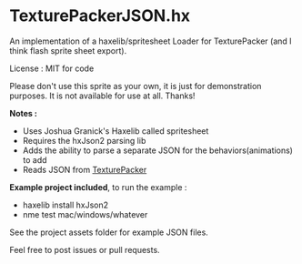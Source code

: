 TexturePackerJSON.hx
=====================

An implementation of a haxelib/spritesheet Loader for TexturePacker (and I think flash sprite sheet export).

License : MIT for code

Please don't use this sprite as your own, it is just for demonstration purposes. It is not available for use at all. Thanks!

**Notes :**

- Uses Joshua Granick's Haxelib called spritesheet
- Requires the hxJson2 parsing lib
- Adds the ability to parse a separate JSON for the behaviors(animations) to add
- Reads JSON from [TexturePacker](http://www.codeandweb.com/texturepacker)

**Example project included**, to run the example :    

- haxelib install hxJson2
- nme test mac/windows/whatever

See the project assets folder for example JSON files.

Feel free to post issues or pull requests.